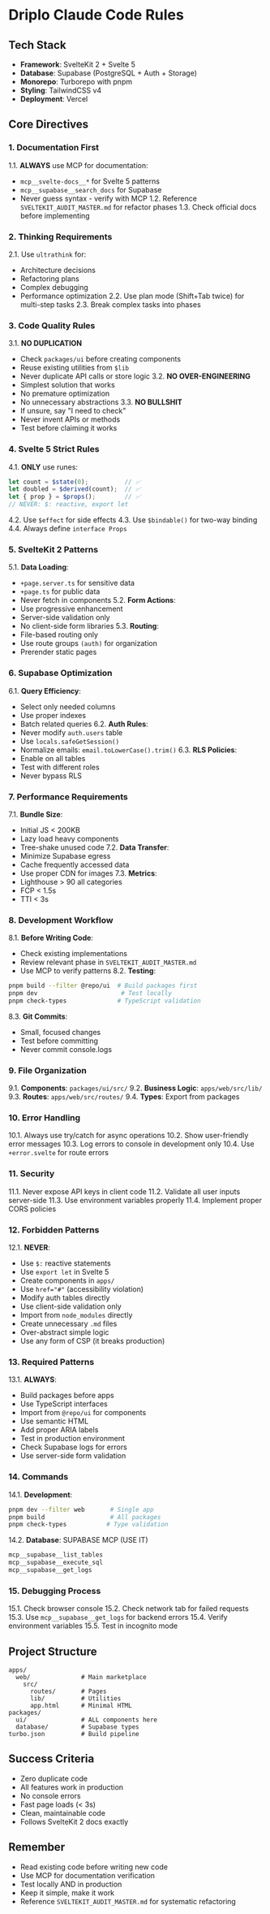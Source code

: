 # Driplo Claude Code Rules

## Tech Stack
- **Framework**: SvelteKit 2 + Svelte 5
- **Database**: Supabase (PostgreSQL + Auth + Storage)
- **Monorepo**: Turborepo with pnpm
- **Styling**: TailwindCSS v4
- **Deployment**: Vercel

## Core Directives

### 1. Documentation First
1.1. **ALWAYS** use MCP for documentation:
   - `mcp__svelte-docs__*` for Svelte 5 patterns
   - `mcp__supabase__search_docs` for Supabase
   - Never guess syntax - verify with MCP
1.2. Reference `SVELTEKIT_AUDIT_MASTER.md` for refactor phases
1.3. Check official docs before implementing

### 2. Thinking Requirements
2.1. Use `ultrathink` for:
   - Architecture decisions
   - Refactoring plans
   - Complex debugging
   - Performance optimization
2.2. Use plan mode (Shift+Tab twice) for multi-step tasks
2.3. Break complex tasks into phases

### 3. Code Quality Rules
3.1. **NO DUPLICATION**
   - Check `packages/ui` before creating components
   - Reuse existing utilities from `$lib`
   - Never duplicate API calls or store logic
3.2. **NO OVER-ENGINEERING**
   - Simplest solution that works
   - No premature optimization
   - No unnecessary abstractions
3.3. **NO BULLSHIT**
   - If unsure, say "I need to check"
   - Never invent APIs or methods
   - Test before claiming it works

### 4. Svelte 5 Strict Rules
4.1. **ONLY** use runes:
   ```typescript
   let count = $state(0);          // ✅
   let doubled = $derived(count);  // ✅
   let { prop } = $props();        // ✅
   // NEVER: $: reactive, export let
   ```
4.2. Use `$effect` for side effects
4.3. Use `$bindable()` for two-way binding
4.4. Always define `interface Props`

### 5. SvelteKit 2 Patterns
5.1. **Data Loading**:
   - `+page.server.ts` for sensitive data
   - `+page.ts` for public data
   - Never fetch in components
5.2. **Form Actions**:
   - Use progressive enhancement
   - Server-side validation only
   - No client-side form libraries
5.3. **Routing**:
   - File-based routing only
   - Use route groups `(auth)` for organization
   - Prerender static pages

### 6. Supabase Optimization
6.1. **Query Efficiency**:
   - Select only needed columns
   - Use proper indexes
   - Batch related queries
6.2. **Auth Rules**:
   - Never modify `auth.users` table
   - Use `locals.safeGetSession()`
   - Normalize emails: `email.toLowerCase().trim()`
6.3. **RLS Policies**:
   - Enable on all tables
   - Test with different roles
   - Never bypass RLS

### 7. Performance Requirements
7.1. **Bundle Size**:
   - Initial JS < 200KB
   - Lazy load heavy components
   - Tree-shake unused code
7.2. **Data Transfer**:
   - Minimize Supabase egress
   - Cache frequently accessed data
   - Use proper CDN for images
7.3. **Metrics**:
   - Lighthouse > 90 all categories
   - FCP < 1.5s
   - TTI < 3s

### 8. Development Workflow
8.1. **Before Writing Code**:
   - Check existing implementations
   - Review relevant phase in `SVELTEKIT_AUDIT_MASTER.md`
   - Use MCP to verify patterns
8.2. **Testing**:
   ```bash
   pnpm build --filter @repo/ui  # Build packages first
   pnpm dev                       # Test locally
   pnpm check-types              # TypeScript validation
   ```
8.3. **Git Commits**:
   - Small, focused changes
   - Test before committing
   - Never commit console.logs

### 9. File Organization
9.1. **Components**: `packages/ui/src/`
9.2. **Business Logic**: `apps/web/src/lib/`
9.3. **Routes**: `apps/web/src/routes/`
9.4. **Types**: Export from packages

### 10. Error Handling
10.1. Always use try/catch for async operations
10.2. Show user-friendly error messages
10.3. Log errors to console in development only
10.4. Use `+error.svelte` for route errors

### 11. Security
11.1. Never expose API keys in client code
11.2. Validate all user inputs server-side
11.3. Use environment variables properly
11.4. Implement proper CORS policies

### 12. Forbidden Patterns
12.1. **NEVER**:
   - Use `$:` reactive statements
   - Use `export let` in Svelte 5
   - Create components in `apps/`
   - Use `href="#"` (accessibility violation)
   - Modify auth tables directly
   - Use client-side validation only
   - Import from `node_modules` directly
   - Create unnecessary `.md` files
   - Over-abstract simple logic
   - Use any form of CSP (it breaks production)

### 13. Required Patterns
13.1. **ALWAYS**:
   - Build packages before apps
   - Use TypeScript interfaces
   - Import from `@repo/ui` for components
   - Use semantic HTML
   - Add proper ARIA labels
   - Test in production environment
   - Check Supabase logs for errors
   - Use server-side form validation

### 14. Commands
14.1. **Development**:
   ```bash
   pnpm dev --filter web       # Single app
   pnpm build                  # All packages
   pnpm check-types           # Type validation
   ```
14.2. **Database**: SUPABASE MCP (USE IT)
   ```bash
   mcp__supabase__list_tables
   mcp__supabase__execute_sql
   mcp__supabase__get_logs
   ```

### 15. Debugging Process
15.1. Check browser console
15.2. Check network tab for failed requests
15.3. Use `mcp__supabase__get_logs` for backend errors
15.4. Verify environment variables
15.5. Test in incognito mode

## Project Structure
```
apps/
  web/              # Main marketplace
    src/
      routes/       # Pages
      lib/          # Utilities
      app.html      # Minimal HTML
packages/
  ui/               # ALL components here
  database/         # Supabase types
turbo.json          # Build pipeline
```

## Success Criteria
- Zero duplicate code
- All features work in production
- No console errors
- Fast page loads (< 3s)
- Clean, maintainable code
- Follows SvelteKit 2 docs exactly

## Remember
- Read existing code before writing new code
- Use MCP for documentation verification
- Test locally AND in production
- Keep it simple, make it work
- Reference `SVELTEKIT_AUDIT_MASTER.md` for systematic refactoring